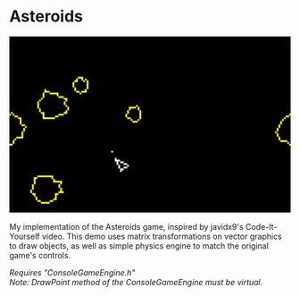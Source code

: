 # Asteroids

![](preview.png)

My implementation of the Asteroids game, inspired by javidx9's Code-It-Yourself video. This demo uses matrix transformations on vector graphics to draw objects, as well as simple physics engine to match the original game's controls.

*Requires "ConsoleGameEngine.h"*<br/>
*Note: DrawPoint method of the ConsoleGameEngine must be virtual.*